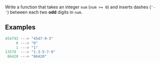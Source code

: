 Write a function that takes an integer `num` (`num >= 0`) and inserts dashes (`'-'`) between each two **odd** digits in `num`.

## Examples

```python
454793 ---> "4547-9-3"
     0 ---> "0"
     1 ---> "1"
13579  ---> "1-3-5-7-9"
 86420 ---> "86420"
```